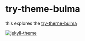# try-theme-bulma

this explores the [try-theme-bulma](https://jekyllthemes.io/theme/bulma)

[![jekyll-theme](https://img.shields.io/badge/jekyll--theme-bulma--clean--theme-blue?style=for-the-badge&logo=jekyll&logoColor=red)](https://github.com/chrisrhymes/bulma-clean-theme)
